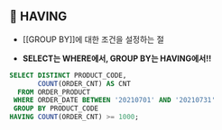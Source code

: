 
## 🌈 HAVING
- [[GROUP BY]]에 대한 조건을 설정하는 절

- **SELECT는 WHERE에서, GROUP BY는 HAVING에서!!**

```sql
SELECT DISTINCT PRODUCT_CODE,
       COUNT(ORDER_CNT) AS CNT
  FROM ORDER_PRODUCT
 WHERE ORDER_DATE BETWEEN '20210701' AND '20210731'
 GROUP BY PRODUCT_CODE
HAVING COUNT(ORDER_CNT) >= 1000;
```